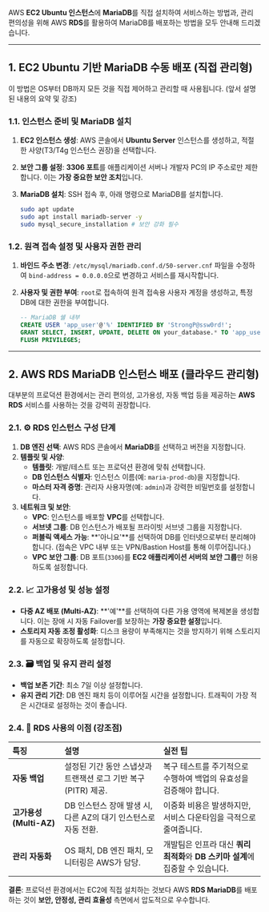 AWS **EC2 Ubuntu 인스턴스**에 **MariaDB**를 직접 설치하여 서비스하는 방법과, 관리 편의성을 위해 AWS **RDS**를 활용하여 MariaDB를 배포하는 방법을 모두 안내해 드리겠습니다.

-----

## 1\. EC2 Ubuntu 기반 MariaDB 수동 배포 (직접 관리형)

이 방법은 OS부터 DB까지 모든 것을 직접 제어하고 관리할 때 사용됩니다. (앞서 설명된 내용의 요약 및 강조)

### 1.1. 인스턴스 준비 및 MariaDB 설치

1.  **EC2 인스턴스 생성**: AWS 콘솔에서 **Ubuntu Server** 인스턴스를 생성하고, 적절한 사양(T3/T4g 인스턴스 권장)을 선택합니다.

2.  **보안 그룹 설정**: **3306 포트**를 애플리케이션 서버나 개발자 PC의 IP 주소로만 제한합니다. 이는 **가장 중요한 보안 조치**입니다.

3.  **MariaDB 설치**: SSH 접속 후, 아래 명령으로 MariaDB를 설치합니다.

    ```bash
    sudo apt update
    sudo apt install mariadb-server -y
    sudo mysql_secure_installation # 보안 강화 필수
    ```

### 1.2. 원격 접속 설정 및 사용자 권한 관리

1.  **바인드 주소 변경**: `/etc/mysql/mariadb.conf.d/50-server.cnf` 파일을 수정하여 `bind-address = 0.0.0.0`으로 변경하고 서비스를 재시작합니다.

2.  **사용자 및 권한 부여**: `root`로 접속하여 원격 접속용 사용자 계정을 생성하고, 특정 DB에 대한 권한을 부여합니다.

    ```sql
    -- MariaDB 쉘 내부
    CREATE USER 'app_user'@'%' IDENTIFIED BY 'StrongP@ssw0rd!';
    GRANT SELECT, INSERT, UPDATE, DELETE ON your_database.* TO 'app_user'@'%';
    FLUSH PRIVILEGES;
    ```

-----

## 2\. AWS RDS MariaDB 인스턴스 배포 (클라우드 관리형)

대부분의 프로덕션 환경에서는 관리 편의성, 고가용성, 자동 백업 등을 제공하는 **AWS RDS** 서비스를 사용하는 것을 강력히 권장합니다.

### 2.1. ⚙️ RDS 인스턴스 구성 단계

1.  **DB 엔진 선택**: AWS RDS 콘솔에서 **MariaDB**를 선택하고 버전을 지정합니다.
2.  **템플릿 및 사양**:
      * **템플릿**: 개발/테스트 또는 프로덕션 환경에 맞춰 선택합니다.
      * **DB 인스턴스 식별자**: 인스턴스 이름(예: `maria-prod-db`)을 지정합니다.
      * **마스터 자격 증명**: 관리자 사용자명(예: `admin`)과 강력한 비밀번호를 설정합니다.
3.  **네트워크 및 보안**:
      * **VPC**: 인스턴스를 배포할 **VPC**를 선택합니다.
      * **서브넷 그룹**: DB 인스턴스가 배포될 프라이빗 서브넷 그룹을 지정합니다.
      * **퍼블릭 액세스 가능**: \*\*'아니요'\*\*를 선택하여 DB를 인터넷으로부터 분리해야 합니다. (접속은 VPC 내부 또는 VPN/Bastion Host를 통해 이루어집니다.)
      * **VPC 보안 그룹**: DB 포트(`3306`)를 **EC2 애플리케이션 서버의 보안 그룹**만 허용하도록 설정합니다.

### 2.2. 📈 고가용성 및 성능 설정

  * **다중 AZ 배포 (Multi-AZ)**: \*\*'예'\*\*를 선택하여 다른 가용 영역에 복제본을 생성합니다. 이는 장애 시 자동 Failover를 보장하는 **가장 중요한 설정**입니다.
  * **스토리지 자동 조정 활성화**: 디스크 용량이 부족해지는 것을 방지하기 위해 스토리지를 자동으로 확장하도록 설정합니다.

### 2.3. 🗃️ 백업 및 유지 관리 설정

  * **백업 보존 기간**: 최소 7일 이상 설정합니다.
  * **유지 관리 기간**: DB 엔진 패치 등이 이루어질 시간을 설정합니다. 트래픽이 가장 적은 시간대로 설정하는 것이 좋습니다.

### 2.4. 📌 RDS 사용의 이점 (강조점)

| 특징 | 설명 | 실전 팁 |
| :--- | :--- | :--- |
| **자동 백업** | 설정된 기간 동안 스냅샷과 트랜잭션 로그 기반 복구(PITR) 제공. | 복구 테스트를 주기적으로 수행하여 백업의 유효성을 검증해야 합니다. |
| **고가용성 (Multi-AZ)** | DB 인스턴스 장애 발생 시, 다른 AZ의 대기 인스턴스로 자동 전환. | 이중화 비용은 발생하지만, 서비스 다운타임을 극적으로 줄여줍니다. |
| **관리 자동화** | OS 패치, DB 엔진 패치, 모니터링은 AWS가 담당. | 개발팀은 인프라 대신 **쿼리 최적화**와 **DB 스키마 설계**에 집중할 수 있습니다. |

**결론**: 프로덕션 환경에서는 EC2에 직접 설치하는 것보다 AWS **RDS MariaDB**를 배포하는 것이 **보안, 안정성, 관리 효율성** 측면에서 압도적으로 우수합니다.
